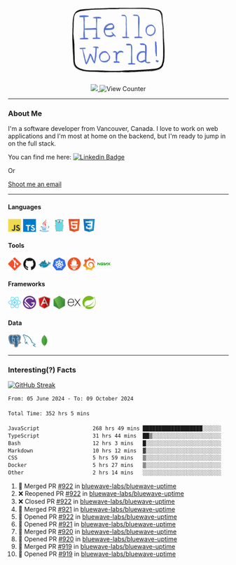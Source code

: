 <div align="center">
    <img src="./img/hello_world.webp" height="200px" width="">
    <div>
        <a href="https://www.linkedin.com/in/ajhollid">
            <img src="https://img.shields.io/badge/LinkedIn-blue"/>
        </a>
        <img src="https://komarev.com/ghpvc/?username=ajhollid&color=yellow" alt="View Counter">
    </div>
</div>

---

### About Me

I'm a software developer from Vancouver, Canada. I love to work on web applications and I'm most at home on the backend, but I'm ready to jump in on the full stack.

You can find me here: [![Linkedin Badge](https://img.shields.io/badge/-ajhollid-blue?style=flat&logo=Linkedin&logoColor=white)](https://www.linkedin.com/in/ajhollid)

Or

[Shoot me an email](mailto:ajhollid@gmail.com)

---

#### Languages

<div>
    <img src="./img/devicons/javascript-original.svg" width=30 height=30 alt="JavaScript">
    <img src="/img/devicons/typescript-original.svg" width=30 height=30 alt="TypeScript">
    <img src="./img/devicons/java-original.svg" width=30 height=30 alt="Java">
    <img src="./img/devicons/go-original.svg" width=30 height=30 alt="Golang">
    <img src="./img/devicons/html5-original.svg" width=30 height=30 alt="HTML 5">
    <img src="./img/devicons/css3-original.svg" width=30 height=30 alt="CSS 3">
</div>

#### Tools

<div>
    <img src="./img/devicons/git-original.svg" width=30 height=30 alt="Git">
    <img src="./img/devicons/github-original.svg" width=30 height=30 alt="Github">
    <img src="./img/devicons/docker-original.svg" width=30 
    height=30 alt="Docker">
    <img src="./img/devicons/kubernetes-original.svg" width=30 height=30 alt="K8">
    <img src="./img/devicons/prometheus-original.svg" width=30 height=30 alt="Prometheus">
    <img src="./img/devicons/grafana-original.svg" width=30 height=30 alt="Grafana">
    <img src="./img/devicons/nginx-original.svg" width=30 height=30 alt="Nginx">
</div>

#### Frameworks

<div>
    <img src="./img/devicons/react-original.svg" width=30 height=30 alt="React">
    <img src="./img/devicons/gatsby-original.svg" width=30 height=30 alt="Gatsby">
    <img src="./img/devicons/angularjs-original.svg" width=30 height=30 alt="AngularJS">
    <img src="./img/devicons/nodejs-original.svg" width=30 height=30 alt="NodeJS">
    <img src="./img/devicons/express-original.svg" width=30 height=30 alt="Express">
    <img src="./img/devicons/spring-original.svg" width=30 height=30 alt="Spring">
</div>

#### Data

<div>
    <img src="./img/devicons/postgresql-original.svg" width=30 height=30 alt="Postgresql">
    <img src="./img/devicons/mysql-original.svg" width=30 height=30 alt="Mysql">
    <img src="./img/devicons/mongodb-original.svg" width=30 height=30 alt="MongoDB">
</div>

---

### Interesting(?) Facts

[![GitHub Streak](http://github-readme-streak-stats.herokuapp.com?user=ajhollid)](https://git.io/streak-stats)

 <!--START_SECTION:waka-->

```txt
From: 05 June 2024 - To: 09 October 2024

Total Time: 352 hrs 5 mins

JavaScript                 268 hrs 49 mins ███████████████████░░░░░░   75.87 %
TypeScript                 31 hrs 44 mins  ██▒░░░░░░░░░░░░░░░░░░░░░░   08.96 %
Bash                       12 hrs 3 mins   █░░░░░░░░░░░░░░░░░░░░░░░░   03.40 %
Markdown                   10 hrs 12 mins  ▓░░░░░░░░░░░░░░░░░░░░░░░░   02.88 %
CSS                        5 hrs 59 mins   ▒░░░░░░░░░░░░░░░░░░░░░░░░   01.69 %
Docker                     5 hrs 27 mins   ▒░░░░░░░░░░░░░░░░░░░░░░░░   01.54 %
Other                      2 hrs 14 mins   ░░░░░░░░░░░░░░░░░░░░░░░░░   00.63 %
```

<!--END_SECTION:waka-->


<!--START_SECTION:activity-->
1. 🎉 Merged PR [#922](https://github.com/bluewave-labs/bluewave-uptime/pull/922) in [bluewave-labs/bluewave-uptime](https://github.com/bluewave-labs/bluewave-uptime)
2. ❌ Reopened PR [#922](https://github.com/bluewave-labs/bluewave-uptime/pull/922) in [bluewave-labs/bluewave-uptime](https://github.com/bluewave-labs/bluewave-uptime)
3. ❌ Closed PR [#922](https://github.com/bluewave-labs/bluewave-uptime/pull/922) in [bluewave-labs/bluewave-uptime](https://github.com/bluewave-labs/bluewave-uptime)
4. 🎉 Merged PR [#921](https://github.com/bluewave-labs/bluewave-uptime/pull/921) in [bluewave-labs/bluewave-uptime](https://github.com/bluewave-labs/bluewave-uptime)
5. 💪 Opened PR [#922](https://github.com/bluewave-labs/bluewave-uptime/pull/922) in [bluewave-labs/bluewave-uptime](https://github.com/bluewave-labs/bluewave-uptime)
6. 💪 Opened PR [#921](https://github.com/bluewave-labs/bluewave-uptime/pull/921) in [bluewave-labs/bluewave-uptime](https://github.com/bluewave-labs/bluewave-uptime)
7. 🎉 Merged PR [#920](https://github.com/bluewave-labs/bluewave-uptime/pull/920) in [bluewave-labs/bluewave-uptime](https://github.com/bluewave-labs/bluewave-uptime)
8. 💪 Opened PR [#920](https://github.com/bluewave-labs/bluewave-uptime/pull/920) in [bluewave-labs/bluewave-uptime](https://github.com/bluewave-labs/bluewave-uptime)
9. 🎉 Merged PR [#919](https://github.com/bluewave-labs/bluewave-uptime/pull/919) in [bluewave-labs/bluewave-uptime](https://github.com/bluewave-labs/bluewave-uptime)
10. 💪 Opened PR [#919](https://github.com/bluewave-labs/bluewave-uptime/pull/919) in [bluewave-labs/bluewave-uptime](https://github.com/bluewave-labs/bluewave-uptime)
<!--END_SECTION:activity-->
